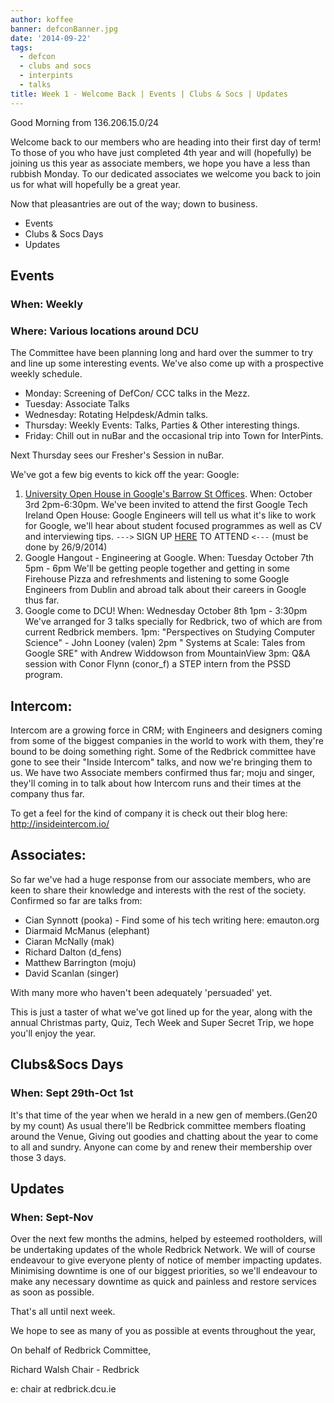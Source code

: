 ```yaml
---
author: koffee
banner: defconBanner.jpg
date: '2014-09-22'
tags:
  - defcon
  - clubs and socs
  - interpints
  - talks
title: Week 1 - Welcome Back | Events | Clubs & Socs | Updates
---
```


Good Morning from 136.206.15.0/24

Welcome back to our members who are heading into their first day of term! To
those of you who have just completed 4th year and will (hopefully) be joining us
this year as associate members, we hope you have a less than rubbish Monday. To
our dedicated associates we welcome you back to join us for what will hopefully
be a great year.

Now that pleasantries are out of the way; down to business.

- Events
- Clubs & Socs Days
- Updates

 <!-- more -->

## Events

### When: Weekly

### Where: Various locations around DCU

The Committee have been planning long and hard over the summer to try and line
up some interesting events. We've also come up with a prospective weekly
schedule.

- Monday: Screening of DefCon/ CCC talks in the Mezz.
- Tuesday: Associate Talks
- Wednesday: Rotating Helpdesk/Admin talks.
- Thursday: Weekly Events: Talks, Parties & Other interesting things.
- Friday: Chill out in nuBar and the occasional trip into Town for InterPints.

Next Thursday sees our Fresher's Session in nuBar.

We've got a few big events to kick off the year: Google:

1.  [University Open House in Google's Barrow St Offices](https://www.google.ie/maps/place/Barrow+St,+Dublin,+Co.+Dublin/@53.3398795,-6.2364612,21z/data=%214m2%213m1%211s0x48670eeb7282cd47:0x44099d1673a54bb6).
    When: October 3rd 2pm-6:30pm. We've been invited to attend the first Google
    Tech Ireland Open House: Google Engineers will tell us what it's like to
    work for Google, we'll hear about student focused programmes as well as CV
    and interviewing tips. `--->` SIGN UP
    [HERE](https://docs.google.com/a/google.com/forms/d/1NBWChHk4bsnGclhLqC1VqGXdyh4ofVeJWOc2BTUhCF0/viewform)
    TO ATTEND `<---` (must be done by 26/9/2014)
2.  Google Hangout - Engineering at Google. When: Tuesday October 7th 5pm - 6pm
    We'll be getting people together and getting in some Firehouse Pizza and
    refreshments and listening to some Google Engineers from Dublin and abroad
    talk about their careers in Google thus far.
3.  Google come to DCU! When: Wednesday October 8th 1pm - 3:30pm We've arranged
    for 3 talks specially for Redbrick, two of which are from current Redbrick
    members. 1pm: "Perspectives on Studying Computer Science" - John Looney
    (valen) 2pm " Systems at Scale: Tales from Google SRE" with Andrew Widdowson
    from MountainView 3pm: Q&A session with Conor Flynn (conor_f) a STEP intern
    from the PSSD program.

## Intercom:

Intercom are a growing force in CRM; with Engineers and designers coming from
some of the biggest companies in the world to work with them, they're bound to
be doing something right. Some of the Redbrick committee have gone to see their
"Inside Intercom" talks, and now we're bringing them to us. We have two
Associate members confirmed thus far; moju and singer, they'll coming in to talk
about how Intercom runs and their times at the company thus far.

To get a feel for the kind of company it is check out their blog here:
http://insideintercom.io/

## Associates:

So far we've had a huge response from our associate members, who are keen to
share their knowledge and interests with the rest of the society. Confirmed so
far are talks from:

- Cian Synnott (pooka) - Find some of his tech writing here: emauton.org
- Diarmaid McManus (elephant)
- Ciaran McNally (mak)
- Richard Dalton (d_fens)
- Matthew Barrington (moju)
- David Scanlan (singer)

With many more who haven't been adequately 'persuaded' yet.

This is just a taster of what we've got lined up for the year, along with the
annual Christmas party, Quiz, Tech Week and Super Secret Trip, we hope you'll
enjoy the year.

## Clubs&Socs Days

### When: Sept 29th-Oct 1st

It's that time of the year when we herald in a new gen of members.(Gen20 by my
count) As usual there'll be Redbrick committee members floating around the
Venue, Giving out goodies and chatting about the year to come to all and sundry.
Anyone can come by and renew their membership over those 3 days.

## Updates

### When: Sept-Nov

Over the next few months the admins, helped by esteemed rootholders, will be
undertaking updates of the whole Redbrick Network. We will of course endeavour
to give everyone plenty of notice of member impacting updates. Minimising
downtime is one of our biggest priorities, so we'll endeavour to make any
necessary downtime as quick and painless and restore services as soon as
possible.

That's all until next week.

We hope to see as many of you as possible at events throughout the year,

On behalf of Redbrick Committee,

Richard Walsh Chair - Redbrick

e: chair at redbrick.dcu.ie
